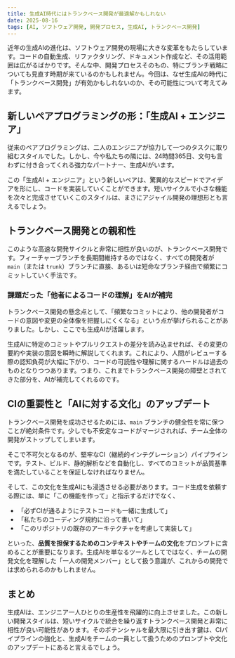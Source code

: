 ```yaml
---
title: 生成AI時代にはトランクベース開発が最適解かもしれない
date: 2025-08-16
tags: [AI, ソフトウェア開発, 開発プロセス, 生成AI, トランクベース開発]
---
```


近年の生成AIの進化は、ソフトウェア開発の現場に大きな変革をもたらしています。コードの自動生成、リファクタリング、ドキュメント作成など、その活用範囲は広がるばかりです。そんな中、開発プロセスそのもの、特にブランチ戦略についても見直す時期が来ているのかもしれません。今回は、なぜ生成AIの時代に「トランクベース開発」が有効かもしれないのか、その可能性について考えてみます。

## 新しいペアプログラミングの形：「生成AI + エンジニア」

従来のペアプログラミングは、二人のエンジニアが協力して一つのタスクに取り組むスタイルでした。しかし、今や私たちの隣には、24時間365日、文句も言わずに付き合ってくれる強力なパートナー、生成AIがいます。

この「生成AI + エンジニア」という新しいペアは、驚異的なスピードでアイデアを形にし、コードを実装していくことができます。短いサイクルで小さな機能を次々と完成させていくこのスタイルは、まさにアジャイル開発の理想形とも言えるでしょう。

## トランクベース開発との親和性

このような高速な開発サイクルと非常に相性が良いのが、トランクベース開発です。フィーチャーブランチを長期間維持するのではなく、すべての開発者が `main`（または `trunk`）ブランチに直接、あるいは短命なブランチ経由で頻繁にコミットしていく手法です。

### 課題だった「他者によるコードの理解」をAIが補完

トランクベース開発の懸念点として、「頻繁なコミットにより、他の開発者がコードの意図や変更の全体像を把握しにくくなる」という点が挙げられることがありました。しかし、ここでも生成AIが活躍します。

生成AIに特定のコミットやプルリクエストの差分を読み込ませれば、その変更の要約や実装の意図を瞬時に解説してくれます。これにより、人間がレビューする際の認知負荷が大幅に下がり、コードの可読性や理解に関するハードルは過去のものとなりつつあります。つまり、これまでトランクベース開発の障壁とされてきた部分を、AIが補完してくれるのです。

## CIの重要性と「AIに対する文化」のアップデート

トランクベース開発を成功させるためには、`main` ブランチの健全性を常に保つことが絶対条件です。少しでも不安定なコードがマージされれば、チーム全体の開発がストップしてしまいます。

そこで不可欠となるのが、堅牢なCI（継続的インテグレーション）パイプラインです。テスト、ビルド、静的解析などを自動化し、すべてのコミットが品質基準を満たしていることを保証しなければなりません。

そして、この文化を生成AIにも浸透させる必要があります。コード生成を依頼する際には、単に「この機能を作って」と指示するだけでなく、

- 「必ずCIが通るようにテストコードも一緒に生成して」
- 「私たちのコーディング規約に沿って書いて」
- 「このリポジトリの既存のアーキテクチャを考慮して実装して」

といった、**品質を担保するためのコンテキストやチームの文化**をプロンプトに含めることが重要になります。生成AIを単なるツールとしてではなく、チームの開発文化を理解した「一人の開発メンバー」として扱う意識が、これからの開発では求められるのかもしれません。

## まとめ

生成AIは、エンジニア一人ひとりの生産性を飛躍的に向上させました。この新しい開発スタイルは、短いサイクルで統合を繰り返すトランクベース開発と非常に相性が良い可能性があります。そのポテンシャルを最大限に引き出す鍵は、CIパイプラインの強化と、生成AIをチームの一員として扱うためのプロンプトや文化のアップデートにあると言えるでしょう。